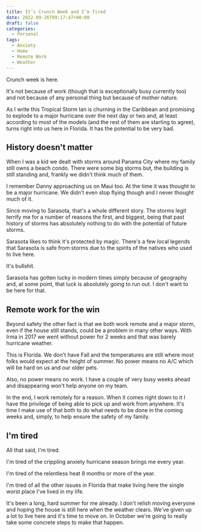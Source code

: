 ```yaml
---
title: It’s Crunch Week and I’m Tired
date: 2022-09-26T09:17:47+00:00
draft: false
categories:
  - Personal
tags:
  - Anxiety
  - Home
  - Remote Work
  - Weather
---
```


Crunch week is here.

It's not because of work (though that is exceptionally busy currently too) and not because of any personal thing but because of mother nature.

As I write this Tropical Storm Ian is churning in the Caribbean and promising to explode to a major hurricane over the next day or two and, at least according to most of the models (and the rest of them are starting to agree), turns right into us here in Florida. It has the potential to be very bad.

## History doesn't matter

When I was a kid we dealt with storms around Panama City where my family still owns a beach condo. There were some big storms but, the building is still standing and, frankly we didn't think much of them.

I remember Danny approaching us on Maui too. At the time it was thought to be a major hurricane. We didn't even stop flying though and I never thought much of it.

Since moving to Sarasota, that's a whole different story. The storms legit terrify me for a number of reasons the first, and biggest, being that past history of storms has absolutely nothing to do with the potential of future storms.

Sarasota likes to think it's protected by magic. There's a few local legends that Sarasota is safe from storms due to the spirits of the natives who used to live here.

It's bullshit.

Sarasota has gotten lucky in modern times simply because of geography and, at some point, that luck is absolutely going to run out. I don't want to be here for that.

## Remote work for the win

Beyond safety the other fact is that we both work remote and a major storm, even if the house still stands, could be a problem in many other ways. With Irma in 2017 we went without power for 2 weeks and that was barely hurricane weather.

This is Florida. We don't have Fall and the temperatures are still where most folks would expect at the height of summer. No power means no A/C which will be hard on us and our older pets.

Also, no power means no work. I have a couple of very busy weeks ahead and disappearing won't help anyone on my team.

In the end, I work remotely for a reason. When it comes right down to it I have the privilege of being able to pick up and work from anywhere. It's time I make use of that both to do what needs to be done in the coming weeks and, simply, to help ensure the safety of my family.

## I'm tired

All that said, I'm tired.

I'm tired of the crippling anxiety hurricane season brings me every year.

I'm tired of the relentless heat 8 months or more of the year.

I'm tired of all the other issues in Florida that make living here the single worst place I've lived in my life.

It's been a long, hard summer for me already. I don't relish moving everyone and hoping the house is still here when the weather clears. We've given up a lot to live here and it's time to move on. In October we're going to really take some concrete steps to make that happen.